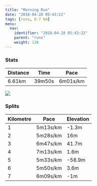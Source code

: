 ```yaml
---
title: "Morning Run"
date: "2018-04-28 05:43:22"
tags: [runs, 6-7 km]
menu:
  nav:
    identifier: "2018-04-28 05:43:22"
    parent: "runs"
    weight: 130
---
```


### Stats

| Distance | Time | Pace |
|----------|------|------|
|6.61km|39m50s|6m01s/km|

<img src='https://maps.googleapis.com/maps/api/staticmap?maptype=roadmap&path=enc:ygf`GevavCdC|KS`DjBj@RgBt@l\zGjApInSDpDeMzBa@nEcYp@dAfAoEtBtERyCvCpDnKdHCe@gDdC}B}BbCn@hD{DKv@nAiDs@gE_Lf@iBbC_@}Ei@lEwB_AwAhWa@lAaEpMoC_EkL~C_FiLqRk@yToEsCwDkJ&key=AIzaSyAfqMeaZ1CCJFGP5cWud__oZnT_Pybg-1M&size=800x800&markers=color:yellow|label:S|42.14413,24.75379&markers=color:green|label:F|42.143980000000006,24.754450000000006'>

### Splits

| Kilometre | Pace | Elevation |
|------|------|-----------|
|1|5m13s/km|-1.3m|
|2|5m28s/km|16m|
|3|6m47s/km|41.7m|
|4|7m13s/km|1.6m|
|5|5m33s/km|-58.9m|
|6|5m50s/km|3.6m|
|7|6m09s/km|-1m|
